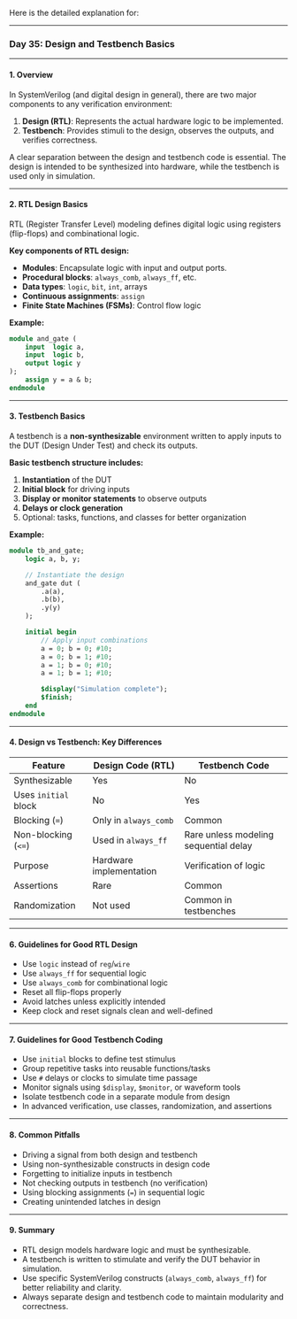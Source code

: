Here is the detailed explanation for:

---

### **Day 35: Design and Testbench Basics**

---

#### **1. Overview**

In SystemVerilog (and digital design in general), there are two major components to any verification environment:

1. **Design (RTL)**: Represents the actual hardware logic to be implemented.
2. **Testbench**: Provides stimuli to the design, observes the outputs, and verifies correctness.

A clear separation between the design and testbench code is essential. The design is intended to be synthesized into hardware, while the testbench is used only in simulation.

---

#### **2. RTL Design Basics**

RTL (Register Transfer Level) modeling defines digital logic using registers (flip-flops) and combinational logic.

**Key components of RTL design:**

- **Modules**: Encapsulate logic with input and output ports.
- **Procedural blocks**: `always_comb`, `always_ff`, etc.
- **Data types**: `logic`, `bit`, `int`, arrays
- **Continuous assignments**: `assign`
- **Finite State Machines (FSMs)**: Control flow logic

**Example:**

```systemverilog
module and_gate (
    input  logic a,
    input  logic b,
    output logic y
);
    assign y = a & b;
endmodule
```

---

#### **3. Testbench Basics**

A testbench is a **non-synthesizable** environment written to apply inputs to the DUT (Design Under Test) and check its outputs.

**Basic testbench structure includes:**

1. **Instantiation** of the DUT
2. **Initial block** for driving inputs
3. **Display or monitor statements** to observe outputs
4. **Delays or clock generation**
5. Optional: tasks, functions, and classes for better organization

**Example:**

```systemverilog
module tb_and_gate;
    logic a, b, y;

    // Instantiate the design
    and_gate dut (
        .a(a),
        .b(b),
        .y(y)
    );

    initial begin
        // Apply input combinations
        a = 0; b = 0; #10;
        a = 0; b = 1; #10;
        a = 1; b = 0; #10;
        a = 1; b = 1; #10;

        $display("Simulation complete");
        $finish;
    end
endmodule
```

---

#### **4. Design vs Testbench: Key Differences**

| Feature              | Design Code (RTL)       | Testbench Code              |
|---------------------|-------------------------|-----------------------------|
| Synthesizable        | Yes                     | No                          |
| Uses `initial` block | No                      | Yes                         |
| Blocking (`=`)       | Only in `always_comb`   | Common                      |
| Non-blocking (`<=`)  | Used in `always_ff`     | Rare unless modeling sequential delay |
| Purpose              | Hardware implementation | Verification of logic       |
| Assertions           | Rare                    | Common                      |
| Randomization        | Not used                | Common in testbenches       |

---



#### **6. Guidelines for Good RTL Design**

- Use `logic` instead of `reg`/`wire`
- Use `always_ff` for sequential logic
- Use `always_comb` for combinational logic
- Reset all flip-flops properly
- Avoid latches unless explicitly intended
- Keep clock and reset signals clean and well-defined

---

#### **7. Guidelines for Good Testbench Coding**

- Use `initial` blocks to define test stimulus
- Group repetitive tasks into reusable functions/tasks
- Use `#` delays or clocks to simulate time passage
- Monitor signals using `$display`, `$monitor`, or waveform tools
- Isolate testbench code in a separate module from design
- In advanced verification, use classes, randomization, and assertions

---

#### **8. Common Pitfalls**

- Driving a signal from both design and testbench
- Using non-synthesizable constructs in design code
- Forgetting to initialize inputs in testbench
- Not checking outputs in testbench (no verification)
- Using blocking assignments (`=`) in sequential logic
- Creating unintended latches in design

---

#### **9. Summary**

- RTL design models hardware logic and must be synthesizable.
- A testbench is written to stimulate and verify the DUT behavior in simulation.
- Use specific SystemVerilog constructs (`always_comb`, `always_ff`) for better reliability and clarity.
- Always separate design and testbench code to maintain modularity and correctness.
